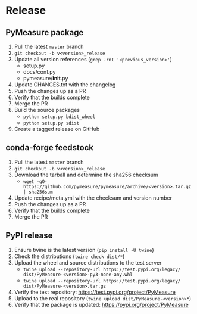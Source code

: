 # Release

## PyMeasure package

1. Pull the latest `master` branch
2. `git checkout -b v<version>_release`
3. Update all version references (`grep -rnI '<previous_version>'`)
    - setup.py
    - docs/conf.py
    - pymeasure/__init__.py
4. Update CHANGES.txt with the changelog
5. Push the changes up as a PR
6. Verify that the builds complete
7. Merge the PR
8. Build the source packages
    - `python setup.py bdist_wheel`
    - `python setup.py sdist`
9. Create a tagged release on GitHub

## conda-forge feedstock

1. Pull the latest `master` branch
2. `git checkout -b v<version>_release`
3. Download the tarball and determine the sha256 checksum
    - `wget -qO- https://github.com/pymeasure/pymeasure/archive/<version>.tar.gz | sha256sum`
4. Update recipe/meta.yml with the checksum and version number
5. Push the changes up as a PR
6. Verify that the builds complete
7. Merge the PR

## PyPI release

1. Ensure twine is the latest version (`pip install -U twine`)
2. Check the distributions (`twine check dist/*`)
3. Upload the wheel and source distributions to the test server
    - `twine upload --repository-url https://test.pypi.org/legacy/ dist/PyMeasure-<version>-py3-none-any.whl`
    - `twine upload --repository-url https://test.pypi.org/legacy/ dist/PyMeasure-<version>.tar.gz`
4. Verify the test repository: https://test.pypi.org/project/PyMeasure
5. Upload to the real repository (`twine upload dist/PyMeasure-<version>*`)
6. Verify that the package is updated: https://pypi.org/project/PyMeasure
